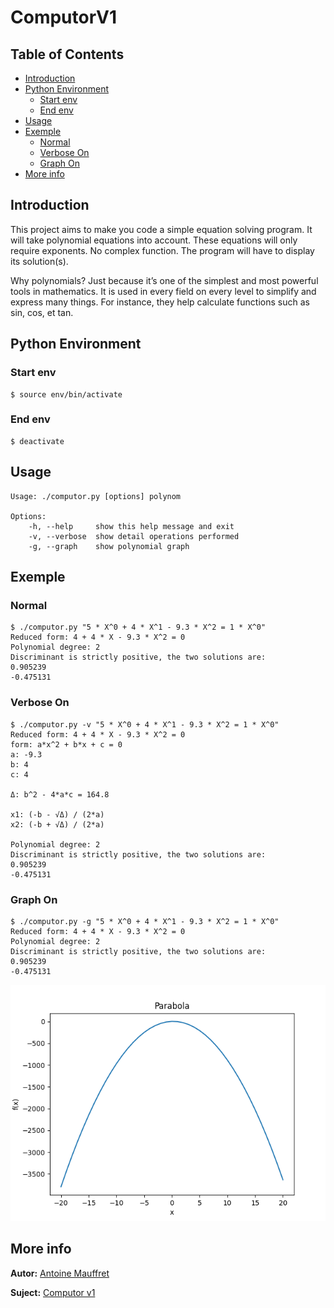 # ComputorV1

## Table of Contents

* [Introduction](#introduction)
* [Python Environment](#python-environment)
  * [Start env](#start-env)
  * [End env](#end-env)
* [Usage](#usage)
* [Exemple](#exemple)
  * [Normal](#normal)
  * [Verbose On](#verbose-on)
  * [Graph On](#graph-on)
* [More info](#more-info)
## Introduction
This project aims to make you code a simple equation solving program. It will take
polynomial equations into account. These equations will only require exponents.
No complex function. The program will have to display its solution(s).  
  
Why polynomials? Just because it’s one of the simplest and most powerful tools in
mathematics. It is used in every field on every level to simplify and express many things.
For instance, they help calculate functions such as sin, cos, et tan.  
  
## Python Environment
### Start env  
<pre><code>$ source env/bin/activate</code></pre>
  
### End env  
<pre><code>$ deactivate</code></pre>
  
## Usage
<pre><code>Usage: ./computor.py [options] polynom

Options:
	-h, --help     show this help message and exit
	-v, --verbose  show detail operations performed
	-g, --graph    show polynomial graph</code></pre>  
  
## Exemple
### Normal
<pre><code>$ ./computor.py "5 * X^0 + 4 * X^1 - 9.3 * X^2 = 1 * X^0"
Reduced form: 4 + 4 * X - 9.3 * X^2 = 0
Polynomial degree: 2
Discriminant is strictly positive, the two solutions are:
0.905239
-0.475131</pre></code>

### Verbose On
<pre><code>$ ./computor.py -v "5 * X^0 + 4 * X^1 - 9.3 * X^2 = 1 * X^0"
Reduced form: 4 + 4 * X - 9.3 * X^2 = 0
form: a*x^2 + b*x + c = 0
a: -9.3
b: 4
c: 4

Δ: b^2 - 4*a*c = 164.8

x1: (-b - √Δ) / (2*a)
x2: (-b + √Δ) / (2*a)

Polynomial degree: 2
Discriminant is strictly positive, the two solutions are:
0.905239
-0.475131</pre></code>

### Graph On
<pre><code>$ ./computor.py -g "5 * X^0 + 4 * X^1 - 9.3 * X^2 = 1 * X^0"
Reduced form: 4 + 4 * X - 9.3 * X^2 = 0
Polynomial degree: 2
Discriminant is strictly positive, the two solutions are:
0.905239
-0.475131</pre></code>
<img src="./.images/Graph_exemple.png">

## More info
**Autor:** [Antoine Mauffret](https://github.com/AntoineMau)  
  
**Suject:** [Computor v1](https://cdn.intra.42.fr/pdf/pdf/9774/en.subject.pdf)
